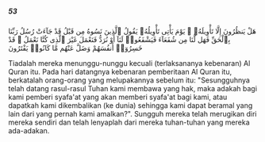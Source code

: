 ##### 53

<span class="ayah">هَلْ يَنظُرُونَ إِلَّا تَأْوِيلَهُۥ ۚ يَوْمَ يَأْتِى تَأْوِيلُهُۥ يَقُولُ ٱلَّذِينَ نَسُوهُ مِن قَبْلُ قَدْ جَآءَتْ رُسُلُ رَبِّنَا بِٱلْحَقِّ فَهَل لَّنَا مِن شُفَعَآءَ فَيَشْفَعُوا۟ لَنَآ أَوْ نُرَدُّ فَنَعْمَلَ غَيْرَ ٱلَّذِى كُنَّا نَعْمَلُ ۚ قَدْ خَسِرُوٓا۟ أَنفُسَهُمْ وَضَلَّ عَنْهُم مَّا كَانُوا۟ يَفْتَرُونَ</span>

<span class="ayah_translation">Tiadalah mereka menunggu-nunggu kecuali (terlaksananya kebenaran) Al Quran itu. Pada hari datangnya kebenaran pemberitaan Al Quran itu, berkatalah orang-orang yang melupakannya sebelum itu: "Sesungguhnya telah datang rasul-rasul Tuhan kami membawa yang hak, maka adakah bagi kami pemberi syafa'at yang akan memberi syafa'at bagi kami, atau dapatkah kami dikembalikan (ke dunia) sehingga kami dapat beramal yang lain dari yang pernah kami amalkan?". Sungguh mereka telah merugikan diri mereka sendiri dan telah lenyaplah dari mereka tuhan-tuhan yang mereka ada-adakan.</span>
